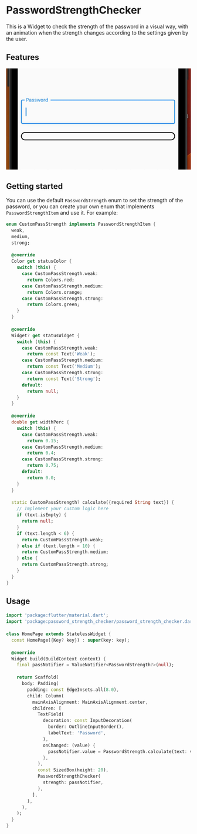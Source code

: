 # PasswordStrengthChecker
This is a Widget to check the strength of the password in a visual way, with an animation when the strength changes according to the settings given by the user.

## Features
![Demo Gif](./assets/demo.gif)

## Getting started
You can use the default `PasswordStrength` enum to set the strength of the password, or you can create your own enum that implements `PasswordStrengthItem` and use it. For example:

```dart
enum CustomPassStrength implements PasswordStrengthItem {
  weak,
  medium,
  strong;

  @override
  Color get statusColor {
    switch (this) {
      case CustomPassStrength.weak:
        return Colors.red;
      case CustomPassStrength.medium:
        return Colors.orange;
      case CustomPassStrength.strong:
        return Colors.green;
    }
  }

  @override
  Widget? get statusWidget {
    switch (this) {
      case CustomPassStrength.weak:
        return const Text('Weak');
      case CustomPassStrength.medium:
        return const Text('Medium');
      case CustomPassStrength.strong:
        return const Text('Strong');
      default:
        return null;
    }
  }

  @override
  double get widthPerc {
    switch (this) {
      case CustomPassStrength.weak:
        return 0.15;
      case CustomPassStrength.medium:
        return 0.4;
      case CustomPassStrength.strong:
        return 0.75;
      default:
        return 0.0;
    }
  }

  static CustomPassStrength? calculate({required String text}) {
    // Implement your custom logic here
    if (text.isEmpty) {
      return null;
    }
    if (text.length < 6) {
      return CustomPassStrength.weak;
    } else if (text.length < 10) {
      return CustomPassStrength.medium;
    } else {
      return CustomPassStrength.strong;
    }
  }
}
```

## Usage
```dart
import 'package:flutter/material.dart';
import 'package:password_strength_checker/password_strength_checker.dart';

class HomePage extends StatelessWidget {
  const HomePage({Key? key}) : super(key: key);

  @override
  Widget build(BuildContext context) {
    final passNotifier = ValueNotifier<PasswordStrength?>(null);

    return Scaffold(
      body: Padding(
        padding: const EdgeInsets.all(8.0),
        child: Column(
          mainAxisAlignment: MainAxisAlignment.center,
          children: [
            TextField(
              decoration: const InputDecoration(
                border: OutlineInputBorder(),
                labelText: 'Password',
              ),
              onChanged: (value) {
                passNotifier.value = PasswordStrength.calculate(text: value);
              },
            ),
            const SizedBox(height: 20),
            PasswordStrengthChecker(
              strength: passNotifier,
            ),
          ],
        ),
      ),
    );
  }
}
```

